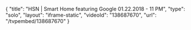 {
    "title": "HSN | Smart Home featuring Google 01.22.2018 - 11 PM",
    "type": "solo",
    "layout": "iframe-static",
    "videoId": "138687670",
    "url": "\/tvpembed\/138687670"
}